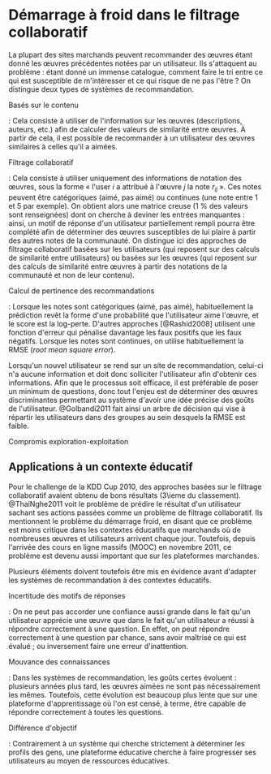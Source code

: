 # Démarrage à froid dans le filtrage collaboratif

La plupart des sites marchands peuvent recommander des œuvres étant donné les œuvres précédentes notées par un utilisateur. Ils s'attaquent au problème : étant donné un immense catalogue, comment faire le tri entre ce qui est susceptible de m'intéresser et ce qui risque de ne pas l'être ? On distingue deux types de systèmes de recommandation.

Basés sur le contenu

:   Cela consiste à utiliser de l'information sur les œuvres (descriptions, auteurs, etc.) afin de calculer des valeurs de similarité entre œuvres. À partir de cela, il est possible de recommander à un utilisateur des œuvres similaires à celles qu'il a aimées.

Filtrage collaboratif

:   Cela consiste à utiliser uniquement des informations de notation des œuvres, sous la forme « l'user $i$ a attribué à l'œuvre $j$ la note $r_{ij}$ ». Ces notes peuvent être catégoriques (aimé, pas aimé) ou continues (une note entre 1 et 5 par exemple). On obtient alors une matrice creuse (1 % des valeurs sont renseignées) dont on cherche à deviner les entrées manquantes : ainsi, un motif de réponse d'un utilisateur partiellement rempli pourra être complété afin de déterminer des œuvres susceptibles de lui plaire à partir des autres notes de la communauté. On distingue ici des approches de filtrage collaboratif basées sur les utilisateurs (qui reposent sur des calculs de similarité entre utilisateurs) ou basées sur les œuvres (qui reposent sur des calculs de similarité entre œuvres à partir des notations de la communauté et non de leur contenu).

Calcul de pertinence des recommandations

:	Lorsque les notes sont catégoriques (aimé, pas aimé), habituellement la prédiction revêt la forme d'une probabilité que l'utilisateur aime l'œuvre, et le score est la log-perte. D'autres approches [@Rashid2008] utilisent une fonction d'erreur qui pénalise davantage les faux positifs que les faux négatifs. Lorsque les notes sont continues, on utilise habituellement la RMSE (*root mean square error*).

Lorsqu'un nouvel utilisateur se rend sur un site de recommandation, celui-ci n'a aucune information et doit donc solliciter l'utilisateur afin d'obtenir ces informations. Afin que le processus soit efficace, il est préférable de poser un minimum de questions, donc tout l'enjeu est de déterminer des œuvres discriminantes permettant au système d'avoir une idée précise des goûts de l'utilisateur. @Golbandi2011 fait ainsi un arbre de décision qui vise à répartir les utilisateurs dans des groupes au sein desquels la RMSE est faible.

Compromis exploration-exploitation

## Applications à un contexte éducatif

Pour le challenge de la KDD Cup 2010, des approches basées sur le filtrage collaboratif avaient obtenu de bons résultats (3\ieme du classement). @ThaiNghe2011 voit le problème de prédire le résultat d'un utilisateur sachant ses actions passées comme un problème de filtrage collaboratif. Ils mentionnent le problème du démarrage froid, en disant que ce problème est moins critique dans les contextes éducatifs que marchands où de nombreuses œuvres et utilisateurs arrivent chaque jour. Toutefois, depuis l'arrivée des cours en ligne massifs (MOOC) en novembre 2011, ce problème est devenu aussi important que sur les plateformes marchandes.

Plusieurs éléments doivent toutefois être mis en évidence avant d'adapter les systèmes de recommandation à des contextes éducatifs.

Incertitude des motifs de réponses

:   On ne peut pas accorder une confiance aussi grande dans le fait qu'un utilisateur apprécie une œuvre que dans le fait qu'un utilisateur a réussi à répondre correctement à une question. En effet, on peut répondre correctement à une question par chance, sans avoir maîtrisé ce qui est évalué ; ou inversement faire une erreur d'inattention.

Mouvance des connaissances

:   Dans les systèmes de recommandation, les goûts certes évoluent : plusieurs années plus tard, les œuvres aimées ne sont pas nécessairement les mêmes. Toutefois, cette évolution est beaucoup plus lente que sur une plateforme d'apprentissage où l'on est censé, à terme, être capable de répondre correctement à toutes les questions.

Différence d'objectif

:   Contrairement à un système qui cherche strictement à déterminer les profils des gens, une plateforme éducative cherche à faire progresser ses utilisateurs au moyen de ressources éducatives.
